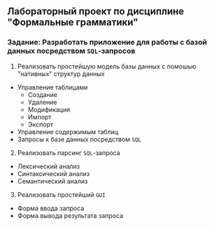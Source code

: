 ## Лабораторный проект по дисциплине "Формальные грамматики"
### **Задание**: Разработать приложение для работы с базой данных посредством `SQL`-запросов
1. Реализовать простейшую модель базы данных с помошью "нативных" структур данных
  - Управление таблицами
    - Создание
    - Удаление
    - Модификация
    - Импорт
    - Экспорт
  - Управление содержимым таблиц
  - Запросы к базе данных посредством `SQL`
2. Реализовать парсинг `SQL`-запроса
  - Лексический анализ
  - Синтаксический анализ
  - Семантический анализ
3. Реализовать простейший `GUI`
  - Форма ввода запроса
  - Форма вывода результата запроса
